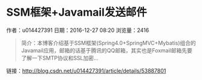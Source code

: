 # SSM框架+Javamail发送邮件
作者：u014427391
日期：2016-12-27 08:20
浏览量：2416
> 简介：本博客介绍基于SSM框架(Spring4.0+SpringMVC+Mybatis)组合的Javamail应用，邮箱的话基于腾讯的QQ邮箱，其实也是Foxmail邮箱先要了解一下SMTP协议和SSL加密...

 链接：http://blog.csdn.net/u014427391/article/details/53887801

